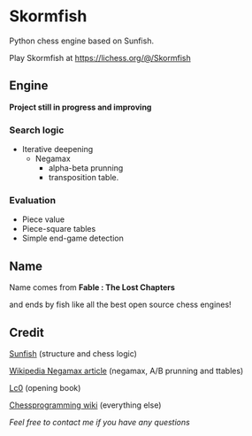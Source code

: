 # Skormfish

Python chess engine based on Sunfish.

Play Skormfish at https://lichess.org/@/Skormfish

## Engine

**Project still in progress and improving**

### Search logic

* Iterative deepening 
  * Negamax
    * alpha-beta prunning 
    * transposition table.

### Evaluation

* Piece value
* Piece-square tables
* Simple end-game detection

## Name

Name comes from **Fable : The Lost Chapters**

and ends by fish like all the best open source chess engines!

## Credit

[Sunfish](https://github.com/thomasahle/sunfish) (structure and chess logic)

[Wikipedia Negamax article](https://en.wikipedia.org/wiki/Negamax) (negamax, A/B prunning and ttables)

[Lc0](https://github.com/LeelaChessZero/) (opening book)

[Chessprogramming wiki](https://www.chessprogramming.org/Main_Page) (everything else)

*Feel free to contact me if you have any questions*
